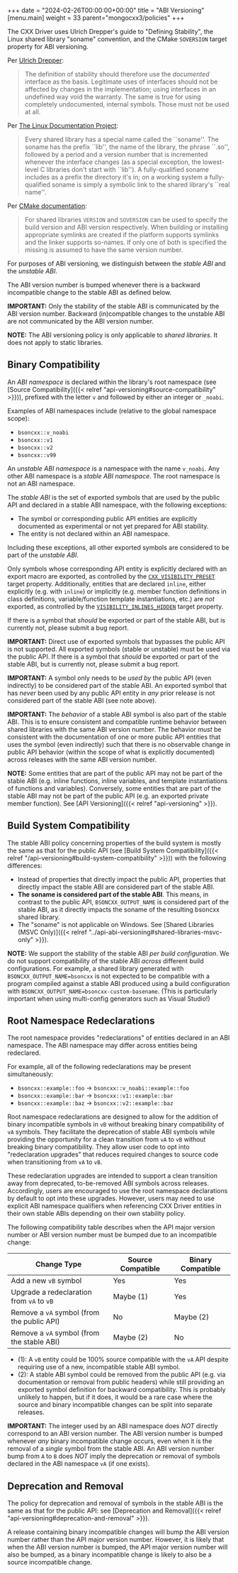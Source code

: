 +++
date = "2024-02-26T00:00:00+00:00"
title = "ABI Versioning"
[menu.main]
  weight = 33
  parent="mongocxx3/policies"
+++

The CXX Driver uses Ulrich Drepper's guide to "Defining Stability", the Linux shared library "soname" convention, and the CMake `SOVERSION` target property for ABI versioning.

Per [Ulrich Drepper](https://www.cs.dartmouth.edu/~sergey/cs258/ABI/UlrichDrepper-How-To-Write-Shared-Libraries.pdf):

> The definition of stability should therefore use the _documented_ interface as the basis. Legitimate uses of interfaces should not be affected by changes in the implementation; using interfaces in an undefined way void the warranty. The same is true for using completely undocumented, internal symbols. Those must not be used at all.

Per [The Linux Documentation Project](https://tldp.org/HOWTO/Program-Library-HOWTO/shared-libraries.html):

> Every shared library has a special name called the \`\`soname''. The soname has the prefix \`\`lib'', the name of the library, the phrase \`\`.so'', followed by a period and a version number that is incremented whenever the interface changes (as a special exception, the lowest-level C libraries don't start with \`\`lib''). A fully-qualified soname includes as a prefix the directory it's in; on a working system a fully-qualified soname is simply a symbolic link to the shared library's \`\`real name''.

Per [CMake documentation](https://cmake.org/cmake/help/latest/prop_tgt/SOVERSION.html):

> For shared libraries `VERSION` and `SOVERSION` can be used to specify the build version and ABI version respectively. When building or installing appropriate symlinks are created if the platform supports symlinks and the linker supports so-names. If only one of both is specified the missing is assumed to have the same version number.

For purposes of ABI versioning, we distinguish between the _stable ABI_ and the _unstable ABI_.

The ABI version number is bumped whenever there is a backward incompatible change to the stable ABI as defined below.

**IMPORTANT:** Only the stability of the stable ABI is communicated by the ABI version number. Backward (in)compatible changes to the unstable ABI are not communicated by the ABI version number.

**NOTE:** The ABI versioning policy is only applicable to _shared libraries_. It does not apply to static libraries.

## Binary Compatibility

An _ABI namespace_ is declared within the library's root namespace (see [Source Compatibility]({{< relref "api-versioning#source-compatibility" >}})), prefixed with the letter `v` and followed by either an integer or `_noabi`.

Examples of ABI namespaces include (relative to the global namespace scope):

* `bsoncxx::v_noabi`
* `bsoncxx::v1`
* `bsoncxx::v2`
* `bsoncxx::v99`

An _unstable ABI namespace_ is a namespace with the name `v_noabi`. Any other ABI namespace is a _stable ABI namespace_. The root namespace is not an ABI namespace.

The _stable ABI_ is the set of exported symbols that are used by the public API and declared in a stable ABI namespace, with the following exceptions:

* The symbol or corresponding public API entities are explicitly documented as experimental or not yet prepared for ABI stability.
* The entity is not declared within an ABI namespace.

Including these exceptions, all other exported symbols are considered to be part of the _unstable ABI_.

Only symbols whose corresponding API entity is explicitly declared with an export macro are exported, as controlled by the [`CXX_VISIBILITY_PRESET`](https://cmake.org/cmake/help/latest/prop_tgt/LANG_VISIBILITY_PRESET.html) target property. Additionally, entities that are declared `inline`, either explicitly (e.g. with `inline`) or implicitly (e.g. member function definitions in class definitions, variable/function template instantiations, etc.) are _not_ exported, as controlled by the [`VISIBILITY_INLINES_HIDDEN`](https://cmake.org/cmake/help/latest/prop_tgt/VISIBILITY_INLINES_HIDDEN.html) target property.

If there is a symbol that _should_ be exported or part of the stable ABI, but is currently not, please submit a bug report.

**IMPORTANT:** Direct use of exported symbols that bypasses the public API is not supported. All exported symbols (stable or unstable) must be used via the public API. If there is a symbol that _should_ be exported or part of the stable ABI, but is currently not, please submit a bug report.

**IMPORTANT:** A symbol only needs to be _used by_ the public API (even indirectly) to be considered part of the stable ABI. An exported symbol that has _never_ been used by any public API entity in _any_ prior release is not considered part of the stable ABI (see note above).

**IMPORTANT:** The _behavior_ of a stable ABI symbol is also part of the stable ABI. This is to ensure consistent and compatible runtime behavior between shared libraries with the same ABI version number. The behavior _must_ be consistent with the documentation of one or more public API entities that uses the symbol (even indirectly) such that there is no observable change in public API behavior (within the scope of what is explicitly documented) across releases with the same ABI version number.

**NOTE:** Some entities that are part of the public API may not be part of the stable ABI (e.g. inline functions, inline variables, and template instantiations of functions and variables). Conversely, some entities that are part of the stable ABI may not be part of the public API (e.g. an exported private member function). See [API Versioning]({{< relref "api-versioning" >}}).

## Build System Compatibility

The stable ABI policy concerning properties of the build system is mostly the same as that for the public API (see [Build System Compatibility]({{< relref "/api-versioning#build-system-compatibility" >}})) with the following differences:

* Instead of properties that directly impact the public API, properties that directly impact the stable ABI are considered part of the stable ABI.
* **The soname is considered part of the stable ABI**. This means, in contrast to the public API, `BSONCXX_OUTPUT_NAME` is considered part of the stable ABI, as it directly impacts the soname of the resulting bsoncxx shared library.
* The "soname" is not applicable on Windows. See [Shared Libraries (MSVC Only)]({{< relref "../api-abi-versioning#shared-libraries-msvc-only" >}}).

**NOTE:** We support the stability of the stable ABI _per build configuration_. We do not support compatibility of the stable ABI _across_ different build configurations. For example, a shared library generated with `BSONCXX_OUTPUT_NAME=bsoncxx` is not expected to be compatible with a program compiled against a stable ABI produced using a build configuration with `BSONCXX_OUTPUT_NAME=bsoncxx-custom-basename`. (This is particularly important when using multi-config generators such as Visual Studio!)

## Root Namespace Redeclarations

The root namespace provides "redeclarations" of entities declared in an ABI namespace. The ABI namespace may differ across entities being redeclared.

For example, all of the following redeclarations may be present simultaneously:

* `bsoncxx::example::foo` -> `bsoncxx::v_noabi::example::foo`
* `bsoncxx::example::bar` -> `bsoncxx::v1::example::bar`
* `bsoncxx::example::baz` -> `bsoncxx::v2::example::baz`

Root namespace redeclarations are designed to allow for the addition of binary incompatible symbols in `vB` without breaking binary compatibility of `vA` symbols.
They facilitate the deprecation of stable ABI symbols while providing the opportunity for a clean transition from `vA` to `vB` without breaking binary compatibility.
They allow user code to opt into "redeclaration upgrades" that reduces required changes to source code when transitioning from `vA` to `vB`.

These redeclaration upgrades are intended to support a clean transition away from deprecated, to-be-removed ABI symbols across releases.
Accordingly, users are encouraged to use the root namespace declarations by default to opt into these upgrades.
However, users may need to use explicit ABI namespace qualifiers when referencing CXX Driver entities in their own stable ABIs depending on their own stability policy.

The following compatibility table describes when the API major version number or ABI version number must be bumped due to an incompatible change:

| Change Type | Source Compatible | Binary Compatible |
| - | - | - |
| Add a new `vB` symbol | Yes | Yes |
| Upgrade a redeclaration from `vA` to `vB` | Maybe (1) | Yes |
| Remove a `vA` symbol (from the public API) | No | Maybe (2) |
| Remove a `vA` symbol (from the stable ABI) | Maybe (2) | No |

* (1): A `vB` entity could be 100% source compatible with the `vA` API despite requiring use of a new, incompatible stable ABI symbol.
* (2): A stable ABI symbol could be removed from the public API (e.g. via documentation or removal from public headers) while still providing an exported symbol definition for backward compatibility. This is probably unlikely to happen, but if it does, it would be a rare case where the source and binary incompatible changes can be split into separate releases.

**IMPORTANT:** The integer used by an ABI namespace does _NOT_ directly correspond to an ABI version number. The ABI version number is bumped whenever _any_ binary incompatible change occurs, even when it is the removal of a _single_ symbol from the stable ABI. An ABI version number bump from `A` to `B` does _NOT_ imply the deprecation or removal of symbols declared in the ABI namespace `vA` (if one exists).

## Deprecation and Removal

The policy for deprecation and removal of symbols in the stable ABI is the same as that for the public API: see [Deprecation and Removal]({{< relref "api-versioning#deprecation-and-removal" >}}).

A release containing binary incompatible changes will bump the ABI version number rather than the API major version number.
However, it is likely that when the ABI version number is bumped, the API major version number will also be bumped, as a binary incompatible change is likely to also be a source incompatible change.
